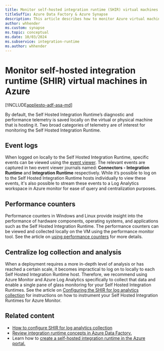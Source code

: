 ```yaml
---
title: Monitor self-hosted integration runtime (SHIR) virtual machines in Azure
titleSuffix: Azure Data Factory & Azure Synapse
description: This article describes how to monitor Azure virtual machines hosting the self-hosted integration runtime.
author: whhender
ms.custom: synapse
ms.topic: conceptual
ms.date: 10/03/2024
ms.subservice: integration-runtime
ms.author: whhender
---
```


# Monitor self-hosted integration runtime (SHIR) virtual machines in Azure
[!INCLUDE[appliesto-adf-asa-md](includes/appliesto-adf-asa-md.md)]

By default, the Self Hosted Integration Runtime’s diagnostic and performance telemetry is saved locally on the virtual or physical machine that is hosting it. Two broad categories of telemetry are of interest for monitoring the Self Hosted Integration Runtime.

## Event logs

When logged on locally to the Self Hosted Integration Runtime, specific events can be viewed using the [event viewer](/windows/win32/eventlog/viewing-the-event-log). The relevant events are captured in two event viewer journals named: **Connectors - Integration Runtime** and **Integration Runtime** respectively. While it’s possible to log on to the Self Hosted Integration Runtime hosts individually to view these events, it's also possible to stream these events to a Log Analytics workspace in Azure monitor for ease of query and centralization purposes.

## Performance counters

Performance counters in Windows and Linux provide insight into the performance of hardware components, operating systems, and applications such as the Self Hosted Integration Runtime. The performance counters can be viewed and collected locally on the VM using the performance monitor tool. See the article on [using performance counters](/windows/win32/perfctrs/using-performance-counters) for more details. 

## Centralize log collection and analysis

When a deployment requires a more in-depth level of analysis or has reached a certain scale, it becomes impractical to log on to locally to each Self Hosted Integration Runtime host. Therefore, we recommend using Azure Monitor and Azure Log Analytics specifically to collect that data and enable a single pane of glass monitoring for your Self Hosted Integration Runtimes. See the article on [Configuring the SHIR for log analytics collection](how-to-configure-shir-for-log-analytics-collection.md) for instructions on how to instrument your Self Hosted Integration Runtimes for Azure Monitor.

## Related content

- [How to configure SHIR for log analytics collection](how-to-configure-shir-for-log-analytics-collection.md)
- [Review integration runtime concepts in Azure Data Factory.](concepts-integration-runtime.md)
- Learn how to [create a self-hosted integration runtime in the Azure portal.](create-self-hosted-integration-runtime.md)
